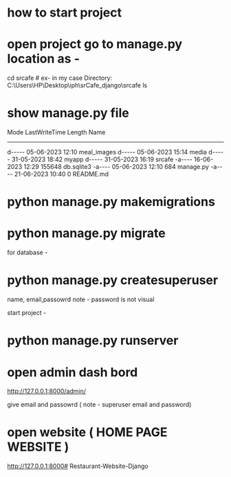 # how to start project

# open project go to manage.py location as - 
cd srcafe                # ex- in my case  Directory: C:\Users\HP\Desktop\iph\srCafe_django\srcafe
ls
# show manage.py file
Mode                 LastWriteTime         Length Name
----                 -------------         ------ ----
d-----        05-06-2023     12:10                meal_images
d-----        05-06-2023     15:14                media
d-----        31-05-2023     18:42                myapp
d-----        31-05-2023     16:19                srcafe
-a----        16-06-2023     12:29         155648 db.sqlite3
-a----        05-06-2023     12:10            684 manage.py
-a----        21-06-2023     10:40              0 README.md

# python manage.py makemigrations
# python manage.py migrate

for database - 
# python manage.py createsuperuser
name, email,passowrd      note - password is not visual 


start project - 
# python manage.py runserver

# open admin dash bord 
http://127.0.0.1:8000/admin/

give email and passowrd   ( note - superuser email and password)


# open website ( HOME PAGE WEBSITE )
http://127.0.0.1:8000#   R e s t a u r a n t - W e b s i t e - D j a n g o  
 